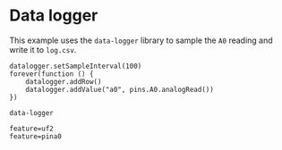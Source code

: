 # Data logger

This example uses the ``data-logger`` library to sample the ``A0`` reading and write it to ``log.csv``.

```blocks
datalogger.setSampleInterval(100)
forever(function () {
    datalogger.addRow()
    datalogger.addValue("a0", pins.A0.analogRead())
})
```

```package
data-logger
```

```config
feature=uf2
feature=pina0
```
